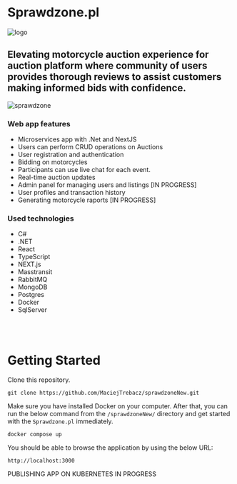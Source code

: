 <h1>Sprawdzone.pl</h1>

![logo](https://github.com/MaciejTrebacz/sprawdzoneNew/assets/106514256/d73ac931-e95f-4125-afc8-dbc33013179a)


<h2>Elevating motorcycle auction experience for auction platform where community of users
provides thorough reviews to assist customers making informed bids with confidence.</h2>

![sprawdzone](https://github.com/MaciejTrebacz/sprawdzoneNew/assets/106514256/8f1203ad-8cf3-4ac3-8b69-ddcbc6a54473)



<h3> Web app features </h3>
<ul>
<li>Microservices app with .Net and NextJS</li>
<li>Users can perform CRUD operations on Auctions</li>
<li>User registration and authentication</li>
<li>Bidding on motorcycles</li>
<li>Participants can use live chat for each event.</li>
<li>Real-time auction updates</li>
<li>Admin panel for managing users and listings [IN PROGRESS]</li>
<li>User profiles and transaction history</li>
<li>Generating motorcycle raports [IN PROGRESS]</li>

</ul>

<h3> Used technologies </h3>
<ul>
<li>C#</li>
<li>.NET</li>
<li>React</li>
<li>TypeScript</li>
<li>NEXT.js</li>
<li>Masstransit</li>
<li>RabbitMQ</li>
<li>MongoDB</li>
<li>Postgres</li>
<li>Docker</li>
<li>SqlServer</li>

</ul>
<br><br>

# Getting Started

Clone this repository.
```
git clone https://github.com/MaciejTrebacz/sprawdzoneNew.git
```

Make sure you have installed Docker on your computer. After that, you can run the below command from the `/sprawdzoneNew/` directory and get started with the `Sprawdzone.pl` immediately.
```gitbash
docker compose up
```

You should be able to browse the application by using the below URL:
```
http://localhost:3000
```

PUBLISHING APP ON KUBERNETES IN PROGRESS



